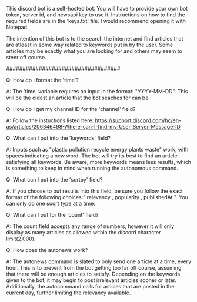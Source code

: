 This discord bot is a self-hosted bot. You will have to provide your own bot token, server id, and newsapi key to use it. Instructions on how to find the required fields are in the 'keys.txt' file. I would recommend opening it with Notepad.

The intention of this bot is to the search the internet and find articles that are atleast in some way related to keywords put in by the user. Some articles may be exactly what you are looking for and others may seem to steer off course.

###################################

Q: How do I format the 'time'?

A: The 'time' variable requires an input in the format: "YYYY-MM-DD". This will be the oldest an article that the bot seaches for can be.


Q: How do I get my channel ID for the 'channel' field?

A: Follow the instuctions listed here: https://support.discord.com/hc/en-us/articles/206346498-Where-can-I-find-my-User-Server-Message-ID


Q: What can I put into the 'keywords' field?

A: Inputs such as "plastic pollution recycle energy plants waste" work, with spaces indicating a new word. The bot will try its best to find an article satisfying all keywords. Be aware, more keywords means less results, which is something to keep in mind when running the autonomous command.


Q: What can I put into the 'sortby' field?

A: If you choose to put results into this field, be sure you follow the exact format of the following choices:" relevancy , popularity , publishedAt ". You can only do one soort type at a time.


Q: What can I put for the 'count' field?

A: The count field accepts any range of numbers, however it will only display as many articles as allowed within the discord character limit(2,000).


Q: How does the autonews work?

A: The autonews command is slated to only send one article at a time, every hour. This is to prevent from the bot getting too far off course, assuming that there will be enough articles to satisfy. Depending on the keywords given to the bot, it may begin to post irrelevant articles sooner or later. Additionally, the autocommand calls for articles that are posted in the current day, further limiting the relevancy available.


